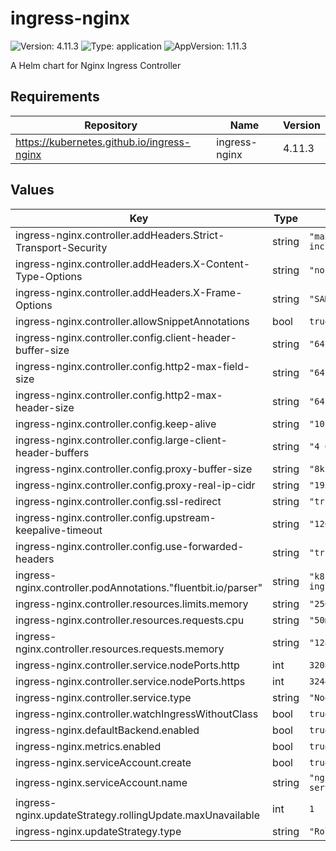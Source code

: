 # ingress-nginx

![Version: 4.11.3](https://img.shields.io/badge/Version-4.11.3-informational?style=flat-square) ![Type: application](https://img.shields.io/badge/Type-application-informational?style=flat-square) ![AppVersion: 1.11.3](https://img.shields.io/badge/AppVersion-1.11.3-informational?style=flat-square)

A Helm chart for Nginx Ingress Controller

## Requirements

| Repository                                 | Name          | Version |
| ------------------------------------------ | ------------- | ------- |
| https://kubernetes.github.io/ingress-nginx | ingress-nginx | 4.11.3  |

## Values

| Key                                                           | Type   | Default                                 | Description |
| ------------------------------------------------------------- | ------ | --------------------------------------- | ----------- |
| ingress-nginx.controller.addHeaders.Strict-Transport-Security | string | `"max-age=63072000; includeSubDomains"` |             |
| ingress-nginx.controller.addHeaders.X-Content-Type-Options    | string | `"nosniff"`                             |             |
| ingress-nginx.controller.addHeaders.X-Frame-Options           | string | `"SAMEORIGIN"`                          |             |
| ingress-nginx.controller.allowSnippetAnnotations              | bool   | `true`                                  |             |
| ingress-nginx.controller.config.client-header-buffer-size     | string | `"64k"`                                 |             |
| ingress-nginx.controller.config.http2-max-field-size          | string | `"64k"`                                 |             |
| ingress-nginx.controller.config.http2-max-header-size         | string | `"64k"`                                 |             |
| ingress-nginx.controller.config.keep-alive                    | string | `"10"`                                  |             |
| ingress-nginx.controller.config.large-client-header-buffers   | string | `"4 64k"`                               |             |
| ingress-nginx.controller.config.proxy-buffer-size             | string | `"8k"`                                  |             |
| ingress-nginx.controller.config.proxy-real-ip-cidr            | string | `"192.168.0.0/20"`                      |             |
| ingress-nginx.controller.config.ssl-redirect                  | string | `"true"`                                |             |
| ingress-nginx.controller.config.upstream-keepalive-timeout    | string | `"120"`                                 |             |
| ingress-nginx.controller.config.use-forwarded-headers         | string | `"true"`                                |             |
| ingress-nginx.controller.podAnnotations."fluentbit.io/parser" | string | `"k8s-nginx-ingress"`                   |             |
| ingress-nginx.controller.resources.limits.memory              | string | `"256Mi"`                               |             |
| ingress-nginx.controller.resources.requests.cpu               | string | `"50m"`                                 |             |
| ingress-nginx.controller.resources.requests.memory            | string | `"128M"`                                |             |
| ingress-nginx.controller.service.nodePorts.http               | int    | `32080`                                 |             |
| ingress-nginx.controller.service.nodePorts.https              | int    | `32443`                                 |             |
| ingress-nginx.controller.service.type                         | string | `"NodePort"`                            |             |
| ingress-nginx.controller.watchIngressWithoutClass             | bool   | `true`                                  |             |
| ingress-nginx.defaultBackend.enabled                          | bool   | `true`                                  |             |
| ingress-nginx.metrics.enabled                                 | bool   | `true`                                  |             |
| ingress-nginx.serviceAccount.create                           | bool   | `true`                                  |             |
| ingress-nginx.serviceAccount.name                             | string | `"nginx-ingress-service-account"`       |             |
| ingress-nginx.updateStrategy.rollingUpdate.maxUnavailable     | int    | `1`                                     |             |
| ingress-nginx.updateStrategy.type                             | string | `"RollingUpdate"`                       |             |
